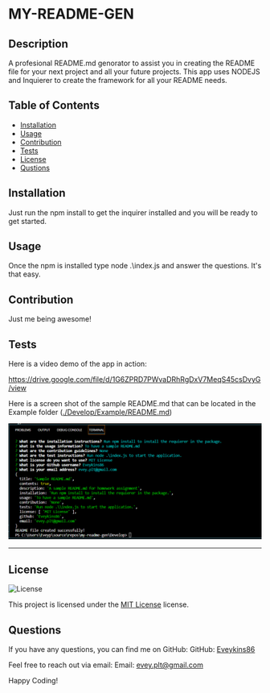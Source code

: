 # MY-README-GEN

## Description
A profesional README.md genorator to assist you in creating the README file for your next project and all your future projects. This app uses NODEJS and Inquierer to create the framework for all your README needs.

## Table of Contents
- [Installation](#installation)
- [Usage](#usage)
- [Contribution](#contribution)
- [Tests](#tests)
- [License](#license)
- [Qustions](#qustions)


## Installation
Just run the npm install to get the inquirer installed and you will be ready to get started.

## Usage
Once the npm is installed type node .\index.js and answer the questions. It's that easy.

## Contribution
Just me being awesome!

## Tests
Here is a video demo of the app in action:

https://drive.google.com/file/d/1G6ZPRD7PWvaDRhRgDxV7MeqS45csDvyG/view

Here is a screen shot of the sample README.md that can be located in the Example folder ([./Develop/Example/README.md](./Develop/Example/README.md))

![Example](./Develop/Example/ExampleReadme.png)

---

## License
![License](https://img.shields.io/badge/License-MIT-yellow.svg)

This project is licensed under the [MIT License](https://opensource.org/licenses/MIT) license.

## Questions
If you have any questions, you can find me on GitHub:
GitHub: [Eveykins86](https://github.com/Eveykins86)

Feel free to reach out via email:
Email: evey.plt@gmail.com

Happy Coding!